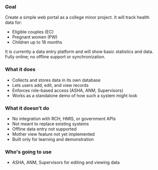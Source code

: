 ### Goal

Create a simple web portal as a college minor project.
It will track health data for:

* Eligible couples (EC)
* Pregnant women (PW)
* Children up to 18 months

It is currently a data entry platform and will show basic statistics and data.
Fully online; no offline support or synchronization.

### What it does

* Collects and stores data in its own database
* Lets users add, edit, and view records
* Enforces role-based access (ASHA, ANM, Supervisors)
* Works as a standalone demo of how such a system might look

### What it doesn’t do

* No integration with RCH, HMIS, or government APIs
* Not meant to replace existing systems
* Offline data entry not supported
* Mother view feature not yet implemented
* Built only for learning and demonstration

### Who's going to use

* ASHA, ANM, Supervisors for editing and viewing data